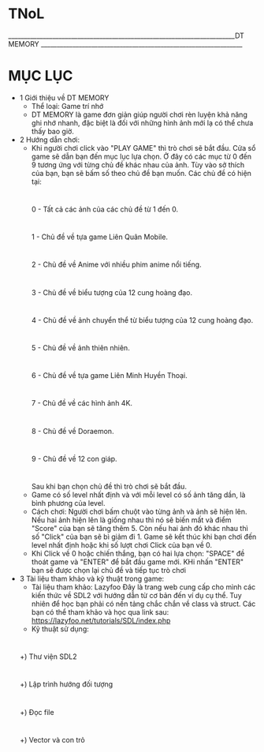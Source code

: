 # TNoL
________________________________________________________________________DT MEMORY ________________________________________________________________
# MỤC LỤC
* 1  Giới thiệu về DT MEMORY
  - Thể loại: Game trí nhớ
  - DT MEMORY là game đơn giản giúp người chơi rèn luyện khả năng ghi nhớ nhanh, đặc biệt là đối với những hình ảnh mới
    lạ có thể chưa thấy bao giờ.
* 2  Hướng dẫn chơi:
  - Khi người chơi click vào "PLAY GAME" thì trò chơi sẽ bắt đầu. Cửa sổ game sẽ dẫn bạn đến mục lục lựa chọn. Ở đây có
    các mục từ 0 đến 9 tương ứng với từng chủ đề khác nhau của ảnh. Tùy vào sở thích của bạn, bạn sẽ bấm số theo chủ đề
    bạn muốn. Các chủ đề có hiện tại:
    #
    0 - Tất cả các ảnh của các chủ đề từ 1 đến 0.
    #
    1 - Chủ đề về tựa game Liên Quân Mobile.
    #
    2 - Chủ đề về Anime với nhiều phim anime nổi tiếng.
    #
    3 - Chủ đề về biểu tượng của 12 cung hoàng đạo.
    #
    4 - Chủ đề về ảnh chuyển thể từ biểu tượng của 12 cung hoàng đạo.
    #
    5 - Chủ đề về ảnh thiên nhiên.
    #
    6 - Chủ đề về tựa game Liên Minh Huyền Thoại.
    #
    7 - Chủ đề về các hình ảnh 4K.
    #
    8 - Chủ đề về Doraemon.
    #
    9 - Chủ đề về 12 con giáp.
    #
    Sau khi bạn chọn chủ đề thì trò chơi sẽ bắt đầu.
  - Game có số level nhất định và với mỗi level có số ảnh tăng dần, là bình phương của level.
  - Cách chơi: Người chơi bấm chuột vào từng ảnh và ảnh sẽ hiện lên. Nếu hai ảnh hiện lên là giống nhau thì nó sẽ biến
    mất và điểm "Score" của bạn sẽ tăng thêm 5. Còn nếu hai ảnh đó khác nhau thì số "Click" của bạn sẽ bì giảm đi 1.
    Game sẽ kết thúc khi bạn chơi đến level nhất định hoặc khi số lượt chơi Click của bạn về 0.
  - Khi Click về 0 hoặc chiến thắng, bạn có hai lựa chọn: "SPACE" đề thoát game và "ENTER" để bắt đầu game mới.
    KHi nhấn "ENTER" bạn sẽ được chọn lại chủ đề và tiếp tục trò chơi
* 3 Tài liệu tham khảo và kỹ thuật trong game:
  - Tài liệu tham khảo: Lazyfoo
    Đây là trang web cung cấp cho mình các kiến thức về SDL2 với hướng dẫn từ cơ bản đến ví dụ cụ thể. Tuy nhiên để học
    bạn phải có nền tảng chắc chắn về class và struct. Các bạn có thể tham khảo và học qua link sau: https://lazyfoo.net/tutorials/SDL/index.php
  - Kỹ thuật sử dụng:
   #
    +) Thư viện SDL2
  #
    +) Lập trình hướng đối tượng
  #
    +) Đọc file
  #
    +) Vector và con trỏ 
